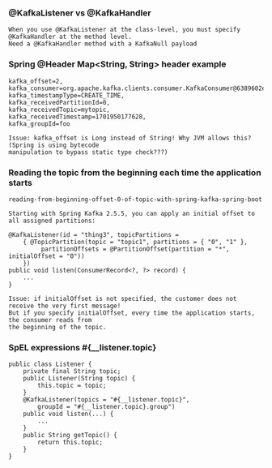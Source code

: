 ### @KafkaListener vs @KafkaHandler
	When you use @KafkaListener at the class-level, you must specify @KafkaHandler at the method level.
	Need a @KafkaHandler method with a KafkaNull payload

### Spring @Header Map<String, String> header example
	kafka_offset=2, 
 	kafka_consumer=org.apache.kafka.clients.consumer.KafkaConsumer@6389602e, 
  	kafka_timestampType=CREATE_TIME, 
   	kafka_receivedPartitionId=0, 
	kafka_receivedTopic=mytopic, 
 	kafka_receivedTimestamp=1701950177628, 
  	kafka_groupId=foo

 	Issue: kafka_offset is Long instead of String! Why JVM allows this? (Spring is using bytecode 
  	manipulation to bypass static type check???)

### Reading the topic from the beginning each time the application starts
	reading-from-beginning-offset-0-of-topic-with-spring-kafka-spring-boot
 
	Starting with Spring Kafka 2.5.5, you can apply an initial offset to all assigned partitions:
 
  	@KafkaListener(id = "thing3", topicPartitions =
        { @TopicPartition(topic = "topic1", partitions = { "0", "1" },
             partitionOffsets = @PartitionOffset(partition = "*", initialOffset = "0"))
        })
	public void listen(ConsumerRecord<?, ?> record) {
	    ...
	}

 	Issue: if initialOffset is not specified, the customer does not receive the very first message!
	But if you specify initialOffset, every time the application starts, the consumer reads from
   	the beginning of the topic.
###  SpEL expressions #{__listener.topic}
	public class Listener {
	    private final String topic;
	    public Listener(String topic) {
	        this.topic = topic;
	    }
	    @KafkaListener(topics = "#{__listener.topic}",
	        groupId = "#{__listener.topic}.group")
	    public void listen(...) {
	        ...
	    }
	    public String getTopic() {
	        return this.topic;
	    }
	}
